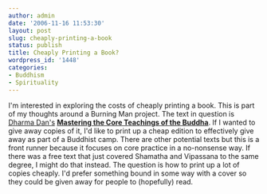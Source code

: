 ```yaml
---
author: admin
date: '2006-11-16 11:53:30'
layout: post
slug: cheaply-printing-a-book
status: publish
title: Cheaply Printing a Book?
wordpress_id: '1448'
categories:
- Buddhism
- Spirituality
---
```


I'm interested in exploring the costs of cheaply printing a book. This
is part of my thoughts around a Burning Man project. The text in
question is [Dharma Dan's](http://www.interactivebuddha.com/about.html)
[**Mastering the Core Teachings of the
Buddha**](http://www.interactivebuddha.com/mctb.html). If I wanted to
give away copies of it, I'd like to print up a cheap edition to
effectively give away as part of a Buddhist camp. There are other
potential texts but this is a front runner because it focuses on core
practice in a no-nonsense way. If there was a free text that just
covered Shamatha and Vipassana to the same degree, I might do that
instead. The question is how to print up a lot of copies cheaply. I'd
prefer something bound in some way with a cover so they could be given
away for people to (hopefully) read.

